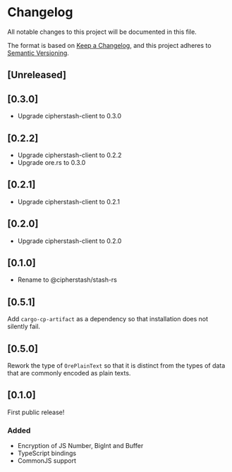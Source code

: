 # Changelog

All notable changes to this project will be documented in this file.

The format is based on [Keep a Changelog](https://keepachangelog.com/en/1.0.0/),
and this project adheres to [Semantic Versioning](https://semver.org/spec/v2.0.0.html).

## [Unreleased]

## [0.3.0]

- Upgrade cipherstash-client to 0.3.0

## [0.2.2]

- Upgrade cipherstash-client to 0.2.2
- Upgrade ore.rs to 0.3.0

## [0.2.1]

- Upgrade cipherstash-client to 0.2.1

## [0.2.0]

- Upgrade cipherstash-client to 0.2.0

## [0.1.0]

- Rename to @cipherstash/stash-rs

## [0.5.1]

Add `cargo-cp-artifact` as a dependency so that installation does not silently fail.

## [0.5.0]

Rework the type of `OrePlainText` so that it is distinct from the types of data
that are commonly encoded as plain texts.

## [0.1.0]

First public release!

### Added

- Encryption of JS Number, BigInt and Buffer
- TypeScript bindings
- CommonJS support
